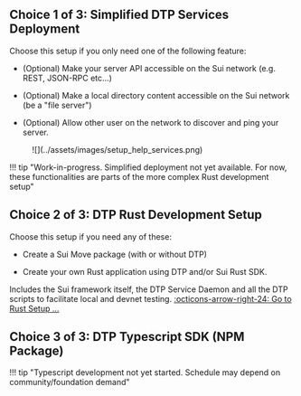 ## Choice 1 of 3: Simplified DTP Services Deployment

 Choose this setup if you only need one of the following feature:

  * (Optional) Make your server API accessible on the Sui network (e.g. REST, JSON-RPC etc...)

  * (Optional) Make a local directory content accessible on the Sui network (be a "file server")

  * (Optional) Allow other user on the network to discover and ping your server.  

<figure markdown>![](../assets/images/setup_help_services.png)</figure>

!!! tip "Work-in-progress. Simplified deployment not yet available. For now, these functionalities are parts of the more complex Rust development setup"


## Choice 2 of 3: DTP Rust Development Setup

Choose this setup if you need any of these:

  * Create a Sui Move package (with or without DTP)
  
  * Create your own Rust application using DTP and/or Sui Rust SDK.  

Includes the Sui framework itself, the DTP Service Daemon and all the DTP scripts to facilitate local and devnet testing.
[:octicons-arrow-right-24: Go to Rust Setup ...](setup/../rust.md)

## Choice 3 of 3: DTP Typescript SDK (NPM Package)

!!! tip "Typescript development not yet started. Schedule may depend on community/foundation demand"
